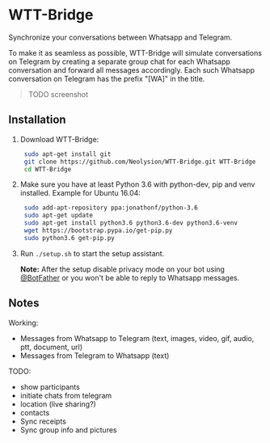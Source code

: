 # WTT-Bridge

Synchronize your conversations between Whatsapp and Telegram. 

To make it as seamless as possible, WTT-Bridge will simulate conversations on Telegram by creating a separate group chat for each Whatsapp conversation and forward all messages accordingly.
Each such Whatsapp conversation on Telegram has the prefix "[WA]" in the title.

> TODO screenshot

## Installation

1. Download WTT-Bridge:
   
   ```bash
    sudo apt-get install git
    git clone https://github.com/Neolysion/WTT-Bridge.git WTT-Bridge
    cd WTT-Bridge
   ```

2. Make sure you have at least Python 3.6 with python-dev, pip and venv installed.
   Example for Ubuntu 16.04:
   
   ```bash
    sudo add-apt-repository ppa:jonathonf/python-3.6
    sudo apt-get update
    sudo apt-get install python3.6 python3.6-dev python3.6-venv
    wget https://bootstrap.pypa.io/get-pip.py
    sudo python3.6 get-pip.py
   ```

3. Run `./setup.sh` to start the setup assistant.

   **Note:** After the setup disable privacy mode on your bot using [@BotFather](https://telegram.me/botfather) or you won't be able to reply to Whatsapp messages.

## Notes

 Working:
- Messages from Whatsapp to Telegram (text, images, video, gif, audio, ptt, document, url)
- Messages from Telegram to Whatsapp (text) 
  
TODO:
- show participants
- initiate chats from telegram
- location (live sharing?)
- contacts
- Sync receipts
- Sync group info and pictures
